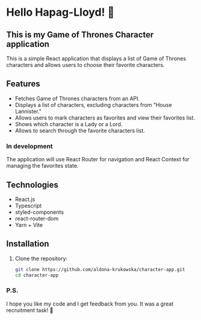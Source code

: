 # Hello Hapag-Lloyd! 👋

## This is my Game of Thrones Character application

This is a simple React application that displays a list of Game of Thrones characters and allows users to choose their favorite characters.

## Features

- Fetches Game of Thrones characters from an API.
- Displays a list of characters, excluding characters from "House Lannister."
- Allows users to mark characters as favorites and view their favorites list.
- Shows which character is a Lady or a Lord.
- Allows to search through the favorite characters list.

### In development

The application will use React Router for navigation and React Context for managing the favorites state.

## Technologies

- React.js
- Typescript
- styled-components
- react-router-dom
- Yarn + Vite

## Installation

1. Clone the repository:

   ```bash
   git clone https://github.com/aldona-krukowska/character-app.git
   cd character-app
   ```

### P.S.

I hope you like my code and I get feedback from you. It was a great recruitment task! 💪
